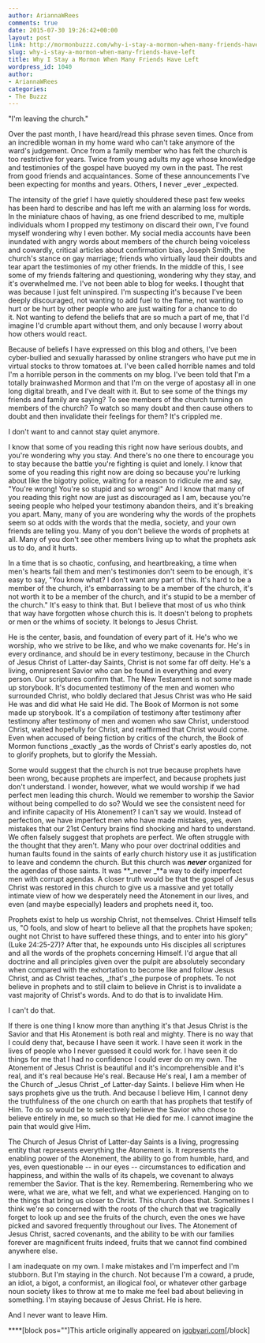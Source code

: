```yaml
---
author: AriannaWRees
comments: true
date: 2015-07-30 19:26:42+00:00
layout: post
link: http://mormonbuzzz.com/why-i-stay-a-mormon-when-many-friends-have-left/
slug: why-i-stay-a-mormon-when-many-friends-have-left
title: Why I Stay a Mormon When Many Friends Have Left
wordpress_id: 1040
author:
- AriannaWRees
categories:
- The Buzzz
---
```


"I'm leaving the church."

Over the past month, I have heard/read this phrase seven times. Once from an incredible woman in my home ward who can't take anymore of the ward's judgement. Once from a family member who has felt the church is too restrictive for years. Twice from young adults my age whose knowledge and testimonies of the gospel have buoyed my own in the past. The rest from good friends and acquaintances. Some of these announcements I've been expecting for months and years. Others, I never _ever _expected.

The intensity of the grief I have quietly shouldered these past few weeks has been hard to describe and has left me with an alarming loss for words. In the miniature chaos of having, as one friend described to me, multiple individuals whom I propped my testimony on discard their own, I've found myself wondering why I even bother. My social media accounts have been inundated with angry words about members of the church being voiceless and cowardly, critical articles about confirmation bias, Joseph Smith, the church's stance on gay marriage; friends who virtually laud their doubts and tear apart the testimonies of my other friends. In the middle of this, I see some of my friends faltering and questioning, wondering why they stay, and it's overwhelmed me. I've not been able to blog for weeks. I thought that was because I just felt uninspired. I'm suspecting it's because I've been deeply discouraged, not wanting to add fuel to the flame, not wanting to hurt or be hurt by other people who are just waiting for a chance to do it. Not wanting to defend the beliefs that are so much a part of me, that I'd imagine I'd crumble apart without them, and only because I worry about how others would react.

Because of beliefs I have expressed on this blog and others, I've been cyber-bullied and sexually harassed by online strangers who have put me in virtual stocks to throw tomatoes at. I've been called horrible names and told I'm a horrible person in the comments on my blog. I've been told that I'm a totally brainwashed Mormon and that I'm on the verge of apostasy all in one long digital breath, and I've dealt with it. But to see some of the things my friends and family are saying? To see members of the church turning on members of the church? To watch so many doubt and then cause others to doubt and then invalidate their feelings for them? It's crippled me.

I don't want to and cannot stay quiet anymore.

I know that some of you reading this right now have serious doubts, and you're wondering why you stay. And there's no one there to encourage you to stay because the battle you're fighting is quiet and lonely. I know that some of you reading this right now are doing so because you're lurking about like the bigotry police, waiting for a reason to ridicule me and say, "You're wrong! You're so stupid and so wrong!" And I know that many of you reading this right now are just as discouraged as I am, because you're seeing people who helped your testimony abandon theirs, and it's breaking you apart. Many, many of you are wondering why the words of the prophets seem so at odds with the words that the media, society, and your own friends are telling you. Many of you don't believe the words of prophets at all. Many of you don't see other members living up to what the prophets ask us to do, and it hurts.

In a time that is so chaotic, confusing, and heartbreaking, a time when men's hearts fail them and men's testimonies don't seem to be enough, it's easy to say, "You know what? I don't want any part of this. It's hard to be a member of the church, it's embarrassing to be a member of the church, it's not worth it to be a member of the church, and it's stupid to be a member of the church." It's easy to think that. But I believe that most of us who think that way have forgotten whose church this is. It doesn't belong to prophets or men or the whims of society. It belongs to Jesus Christ.

He is the center, basis, and foundation of every part of it. He's who we worship, who we strive to be like, and who we make covenants for. He's in every ordinance, and should be in every testimony, because in the Church of Jesus Christ of Latter-day Saints, Christ is not some far off deity. He's a living, omnipresent Savior who can be found in everything and every person. Our scriptures confirm that. The New Testament is not some made up storybook. It's documented testimony of the men and women who surrounded Christ, who boldly declared that Jesus Christ was who He said He was and did what He said He did. The Book of Mormon is not some made up storybook. It's a compilation of testimony after testimony after testimony after testimony of men and women who saw Christ, understood Christ, waited hopefully for Christ, and reaffirmed that Christ would come. Even when accused of being fiction by critics of the church, the Book of Mormon functions _exactly _as the words of Christ's early apostles do, not to glorify prophets, but to glorify the Messiah.

Some would suggest that the church is not true because prophets have been wrong, because prophets are imperfect, and because prophets just don't understand. I wonder, however, what we would worship if we had perfect men leading this church. Would we remember to worship the Savior without being compelled to do so? Would we see the consistent need for and infinite capacity of His Atonement? I can't say we would. Instead of perfection, we have imperfect men who have made mistakes, yes, even mistakes that our 21st Century brains find shocking and hard to understand. We often falsely suggest that prophets are perfect. We often struggle with the thought that they aren't. Many who pour over doctrinal oddities and human faults found in the saints of early church history use it as justification to leave and condemn the church. But this church was _**never**_ organized for the agendas of those saints. It was **_never _**a way to deify imperfect men with corrupt agendas. A closer truth would be that the gospel of Jesus Christ was restored in this church to give us a massive and yet totally intimate view of how we desperately need the Atonement in our lives, and even (and maybe especially) leaders and prophets need it, too.

Prophets exist to help us worship Christ, not themselves. Christ Himself tells us, "O fools, and slow of heart to believe all that the prophets have spoken; ought not Christ to have suffered these things, and to enter into his glory"(Luke 24:25-27)? After that, he expounds unto His disciples all scriptures and all the words of the prophets concerning Himself. I'd argue that all doctrine and all principles given over the pulpit are absolutely secondary when compared with the exhortation to become like and follow Jesus Christ, and as Christ teaches, _that's _the purpose of prophets. To not believe in prophets and to still claim to believe in Christ is to invalidate a vast majority of Christ's words. And to do that is to invalidate Him.

I can't do that.

If there is one thing I know more than anything it's that Jesus Christ is the Savior and that His Atonement is both real and mighty. There is no way that I could deny that, because I have seen it work. I have seen it work in the lives of people who I never guessed it could work for. I have seen it do things for me that I had no confidence I could ever do on my own. The Atonement of Jesus Christ is beautiful and it's incomprehensible and it's real, and it's real because He's real. Because He's real, I am a member of the Church of _Jesus Christ _of Latter-day Saints. I believe Him when He says prophets give us the truth. And because I believe Him, I cannot deny the truthfulness of the one church on earth that has prophets that testify of Him. To do so would be to selectively believe the Savior who chose to believe entirely in me, so much so that He died for me. I cannot imagine the pain that would give Him.

The Church of Jesus Christ of Latter-day Saints is a living, progressing entity that represents everything the Atonement is. It represents the enabling power of the Atonement, the ability to go from humble, hard, and yes, even questionable -- in our eyes -- circumstances to edification and happiness, and within the walls of its chapels, we covenant to always remember the Savior. That is the key. Remembering. Remembering who we were, what we are, what we felt, and what we experienced. Hanging on to the things that bring us closer to Christ. This church does that. Sometimes I think we're so concerned with the roots of the church that we tragically forget to look up and see the fruits of the church, even the ones we have picked and savored frequently throughout our lives. The Atonement of Jesus Christ, sacred covenants, and the ability to be with our families forever are magnificent fruits indeed, fruits that we cannot find combined anywhere else.

I am inadequate on my own. I make mistakes and I'm imperfect and I'm stubborn. But I'm staying in the church. Not because I'm a coward, a prude, an idiot, a bigot, a conformist, an illogical fool, or whatever other garbage noun society likes to throw at me to make me feel bad about believing in something. I'm staying because of Jesus Christ. He is here.

And I never want to leave Him.


****[block pos=""]This article originally appeared on [igobyari.com](http://www.igobyari.com/2015/07/why-i-stay-mormon-when-many-friends.html)[/block]
